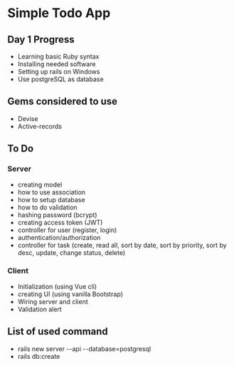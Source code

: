 # Simple Todo App

## Day 1 Progress
- Learning basic Ruby syntax
- Installing needed software
- Setting up rails on Windows
- Use postgreSQL as database


## Gems considered to use
- Devise
- Active-records

## To Do

### Server
- creating model
- how to use association
- how to setup database
- how to do validation
- hashing password (bcrypt)
- creating access token (JWT)
- controller for user (register, login)
- authentication/authorization
- controller for task (create, read all, sort by date, sort by priority, sort by desc, update, change status, delete)

### Client
- Initialization (using Vue cli)
- creating UI (using vanilla Bootstrap)
- Wiring server and client
- Validation alert

## List of used command
- rails new server --api --database=postgresql
- rails db:create
